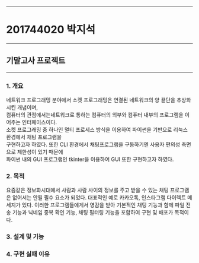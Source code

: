 * * *
# 201744020 박지석
* * *
## 기말고사 프로젝트
* * *
### 1. 개요
 네트워크 프로그래밍 분야에서 소켓 프로그래밍은 연결된 네트워크의 양 끝단을 추상화시킨 개념이며, </br>
 컴퓨터의 관점에서는네트워크로 통하는 컴퓨터의 외부와 컴퓨터 내부의 프로그램을 이어주는 인터페이스이다.</br>
 소켓 프로그래밍 중 하나인 멀티 프로세스 방식을 이용하여 파이썬을 기반으로 리눅스 환경에서 채팅 프로그램을 </br>
 구현하고자 하였다. 또한 CLI 환경에서 채팅프로그램을 구동하기엔 사용자 편의성 측면으로 제한성이 있기 때문에 </br>
 파이썬 내의 GUI 프로그램인 tkinter을 이용하여 GUI 또한 구현하고자 하였다.
 
 ### 2. 목적
  요즘같은 정보화시대에서 사람과 사람 사이의 정보를 주고 받을 수 있는 채팅 프로그램은 없어서는 안될 필수 요소가 되었다.
  대표적인 예로 카카오톡, 인스타그램 다이렉트 메세지가 있다. 이러한 프로그램들에게서 영감을 받아 기본적인 채팅 기능과 함께
  파일 전송 기능과 닉네임 중복 확인 기능, 채팅 필터링 기능을 포함하여 구현 및 배포가 목적이다.
  
 ### 3. 설계 및 기능
 
 ### 4. 구현 실패 이유
 
